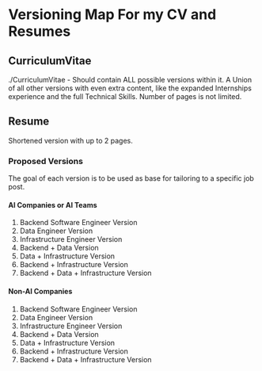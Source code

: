# Versioning Map For my CV and Resumes
## CurriculumVitae
./CurriculumVitae - Should contain ALL possible versions within it. A Union of all other versions with even extra content, like the expanded Internships experience and the full Technical Skills.
Number of pages is not limited.

## Resume
Shortened version with up to 2 pages.

### Proposed Versions
The goal of each version is to be used as base for tailoring to a specific job post.

#### AI Companies or AI Teams
1. Backend Software Engineer Version
2. Data Engineer Version
3. Infrastructure Engineer Version
4. Backend + Data Version
5. Data + Infrastructure Version
6. Backend + Infrastructure Version
7. Backend + Data + Infrastructure Version

#### Non-AI Companies
1. Backend Software Engineer Version
2. Data Engineer Version
3. Infrastructure Engineer Version
4. Backend + Data Version
5. Data + Infrastructure Version
6. Backend + Infrastructure Version
7. Backend + Data + Infrastructure Version
